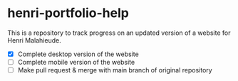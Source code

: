 # henri-portfolio-help
This is a repository to track progress on an updated version of a website for Henri Malahieude.

- [x] Complete desktop version of the website
- [ ] Complete mobile version of the website
- [ ] Make pull request & merge with main branch of original repository
